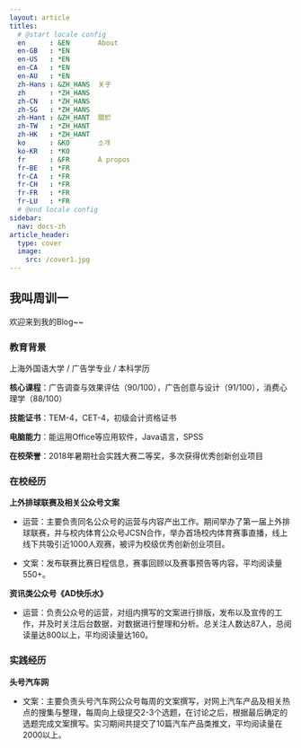 ```yaml
---
layout: article
titles:
  # @start locale config
  en      : &EN       About
  en-GB   : *EN
  en-US   : *EN
  en-CA   : *EN
  en-AU   : *EN
  zh-Hans : &ZH_HANS  关于
  zh      : *ZH_HANS
  zh-CN   : *ZH_HANS
  zh-SG   : *ZH_HANS
  zh-Hant : &ZH_HANT  關於
  zh-TW   : *ZH_HANT
  zh-HK   : *ZH_HANT
  ko      : &KO       소개
  ko-KR   : *KO
  fr      : &FR       À propos
  fr-BE   : *FR
  fr-CA   : *FR
  fr-CH   : *FR
  fr-FR   : *FR
  fr-LU   : *FR
  # @end locale config
sidebar:
  nav: docs-zh
article_header:
  type: cover
  image:
    src: /cover1.jpg
---
```


## 我叫周训一

欢迎来到我的Blog~~

### 教育背景

上海外国语大学 /  广告学专业  /  本科学历   
                                                               
**核心课程**：广告调查与效果评估（90/100），广告创意与设计（91/100），消费心理学（88/100）

**技能证书**：TEM-4，CET-4，初级会计资格证书 

**电脑能力**：能运用Office等应用软件，Java语言，SPSS

**在校荣誉**：2018年暑期社会实践大赛二等奖，多次获得优秀创新创业项目

### 在校经历

**上外排球联赛及相关公众号文案**

+ 运营：主要负责同名公众号的运营与内容产出工作。期间举办了第一届上外排球联赛，并与校内体育公众号JCSN合作，举办首场校内体育赛事直播，线上线下共吸引近1000人观赛，被评为校级优秀创新创业项目。

+ 文案：发布联赛比赛日程信息，赛事回顾以及赛事预告等内容，平均阅读量550+。

**资讯类公众号《AD快乐水》**

+ 运营：负责公众号的运营，对组内撰写的文案进行排版，发布以及宣传的工作，并及时关注后台数据，对数据进行整理和分析。总关注人数达87人，总阅读量达800以上，平均阅读量达160。

### 实践经历

**头号汽车网**

+ 文案：主要负责头号汽车网公众号每周的文案撰写，对网上汽车产品及相关热点的搜集与整理，每周向上级提交2-3个选题，在讨论之后，根据最后确定的选题完成文案撰写。实习期间共提交了10篇汽车产品类推文，平均阅读量在2000以上。


